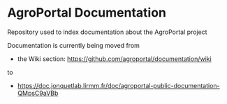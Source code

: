 # AgroPortal Documentation
Repository used to index documentation about the AgroPortal project

Documentation is currently being moved from 

- the Wiki section: https://github.com/agroportal/documentation/wiki

to

- https://doc.jonquetlab.lirmm.fr/doc/agroportal-public-documentation-QMpsC9aVBb
